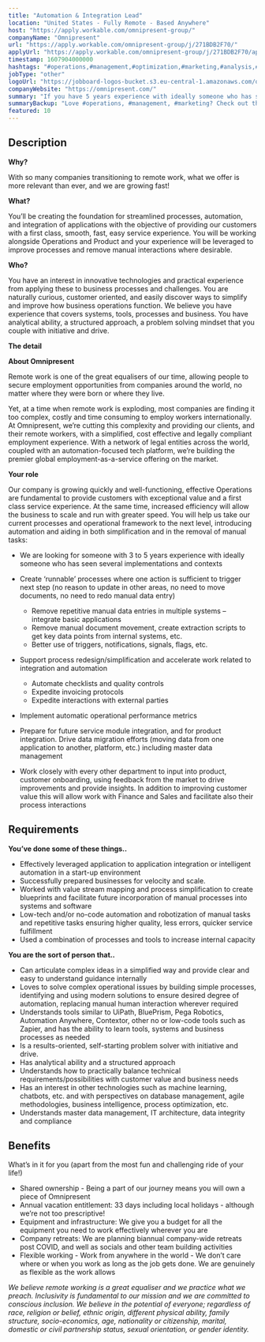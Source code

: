 ```yaml
---
title: "Automation & Integration Lead"
location: "United States - Fully Remote - Based Anywhere"
host: "https://apply.workable.com/omnipresent-group/"
companyName: "Omnipresent"
url: "https://apply.workable.com/omnipresent-group/j/271BDB2F70/"
applyUrl: "https://apply.workable.com/omnipresent-group/j/271BDB2F70/apply/"
timestamp: 1607904000000
hashtags: "#operations,#management,#optimization,#marketing,#analysis,#sales,#socialmedia,#scrum,#finance"
jobType: "other"
logoUrl: "https://jobboard-logos-bucket.s3.eu-central-1.amazonaws.com/omnipresent"
companyWebsite: "https://omnipresent.com/"
summary: "If you have 5 years experience with ideally someone who has seen several implementations and contexts, Omnipresent is looking for someone with your knowledge."
summaryBackup: "Love #operations, #management, #marketing? Check out this job post!"
featured: 10
---
```


## Description

**Why?**

With so many companies transitioning to remote work, what we offer is more relevant than ever, and we are growing fast!

**What?**

You’ll be creating the foundation for streamlined processes, automation, and integration of applications with the objective of providing our customers with a first class, smooth, fast, easy service experience. You will be working alongside Operations and Product and your experience will be leveraged to improve processes and remove manual interactions where desirable.

**Who?**

You have an interest in innovative technologies and practical experience from applying these to business processes and challenges. You are naturally curious, customer oriented, and easily discover ways to simplify and improve how business operations function. We believe you have experience that covers systems, tools, processes and business. You have analytical ability, a structured approach, a problem solving mindset that you couple with initiative and drive.

**The detail**

**About Omnipresent**

Remote work is one of the great equalisers of our time, allowing people to secure employment opportunities from companies around the world, no matter where they were born or where they live.

Yet, at a time when remote work is exploding, most companies are finding it too complex, costly and time consuming to employ workers internationally. At Omnipresent, we’re cutting this complexity and providing our clients, and their remote workers, with a simplified, cost effective and legally compliant employment experience. With a network of legal entities across the world, coupled with an automation-focused tech platform, we’re building the premier global employment-as-a-service offering on the market.

**Your role**

Our company is growing quickly and well-functioning, effective Operations are fundamental to provide customers with exceptional value and a first class service experience. At the same time, increased efficiency will allow the business to scale and run with greater speed. You will help us take our current processes and operational framework to the next level, introducing automation and aiding in both simplification and in the removal of manual tasks:

*   We are looking for someone with 3 to 5 years experience with ideally someone who has seen several implementations and contexts

*   Create ‘runnable’ processes where one action is sufficient to trigger next step (no reason to update in other areas, no need to move documents, no need to redo manual data entry)
    *   Remove repetitive manual data entries in multiple systems – integrate basic applications
    *   Remove manual document movement, create extraction scripts to get key data points from internal systems, etc.
    *   Better use of triggers, notifications, signals, flags, etc.
*   Support process redesign/simplification and accelerate work related to integration and automation
    *   Automate checklists and quality controls
    *   Expedite invoicing protocols
    *   Expedite interactions with external parties
*   Implement automatic operational performance metrics

*   Prepare for future service module integration, and for product integration. Drive data migration efforts (moving data from one application to another, platform, etc.) including master data management

*   Work closely with every other department to input into product, customer onboarding, using feedback from the market to drive improvements and provide insights. In addition to improving customer value this will allow work with Finance and Sales and facilitate also their process interactions

## Requirements

**You’ve done some of these things..**

*   Effectively leveraged application to application integration or intelligent automation in a start-up environment
*   Successfully prepared businesses for velocity and scale.
*   Worked with value stream mapping and process simplification to create blueprints and facilitate future incorporation of manual processes into systems and software
*   Low-tech and/or no-code automation and robotization of manual tasks and repetitive tasks ensuring higher quality, less errors, quicker service fulfillment
*   Used a combination of processes and tools to increase internal capacity

**You are the sort of person that..**

*   Can articulate complex ideas in a simplified way and provide clear and easy to understand guidance internally
*   Loves to solve complex operational issues by building simple processes, identifying and using modern solutions to ensure desired degree of automation, replacing manual human interaction wherever required
*   Understands tools similar to UiPath, BluePrism, Pega Robotics, Automation Anywhere, Contextor, other no or low-code tools such as Zapier, and has the ability to learn tools, systems and business processes as needed
*   Is a results-oriented, self-starting problem solver with initiative and drive.
*   Has analytical ability and a structured approach
*   Understands how to practically balance technical requirements/possibilities with customer value and business needs
*   Has an interest in other technologies such as machine learning, chatbots, etc. and with perspectives on database management, agile methodologies, business intelligence, process optimization, etc.
*   Understands master data management, IT architecture, data integrity and compliance

## Benefits

What’s in it for you (apart from the most fun and challenging ride of your life!)

*   Shared ownership - Being a part of our journey means you will own a piece of Omnipresent
*   Annual vacation entitlement: 33 days including local holidays - although we’re not too prescriptive!
*   Equipment and infrastructure: We give you a budget for all the equipment you need to work effectively wherever you are
*   Company retreats: We are planning biannual company-wide retreats post COVID, and well as socials and other team building activities
*   Flexible working - Work from anywhere in the world - We don’t care where or when you work as long as the job gets done. We are genuinely as flexible as the work allows

_We believe remote working is a great equaliser and we practice what we preach. Inclusivity is fundamental to our mission and we are committed to conscious inclusion. We believe in the potential of everyone; regardless of race, religion or belief, ethnic origin, different physical ability, family structure, socio-economics, age, nationality or citizenship, marital, domestic or civil partnership status, sexual orientation, or gender identity._
